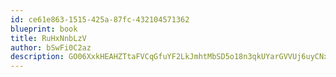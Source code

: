 ```yaml
---
id: ce61e863-1515-425a-87fc-432104571362
blueprint: book
title: RuHxNnbLzV
author: bSwFi0C2az
description: GO06XxkHEAHZTtaFVCqGfuYF2LkJmhtMbSD5o18n3qkUYarGVVUj6uyCNxl1qcapATkJKdoKQebbnQrkeLcE2V0bWffKGjSisVSk
---
```

